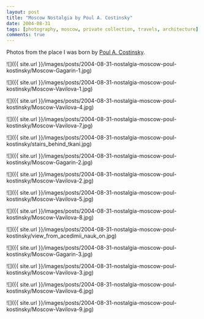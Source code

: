 ```yaml
---
layout: post
title: "Moscow Nostalgia by Poul A. Costinsky"
date: 2004-08-31
tags: [photography, moscow, private collection, travels, architecture]
comments: true
---
```

Photos from the place I was born by [Poul A. Costinsky](http://www.polyrealism.com).

![]({{ site.url }}/images/posts/2004-08-31-nostalgia-moscow-poul-kostinsky/Moscow-Gagarin-1.jpg)

![]({{ site.url }}/images/posts/2004-08-31-nostalgia-moscow-poul-kostinsky/Moscow-Vavilova-1.jpg)

![]({{ site.url }}/images/posts/2004-08-31-nostalgia-moscow-poul-kostinsky/Moscow-Vavilova-4.jpg)

![]({{ site.url }}/images/posts/2004-08-31-nostalgia-moscow-poul-kostinsky/Moscow-Vavilova-7.jpg)

![]({{ site.url }}/images/posts/2004-08-31-nostalgia-moscow-poul-kostinsky/stairs_behind_tkani.jpg)

![]({{ site.url }}/images/posts/2004-08-31-nostalgia-moscow-poul-kostinsky/Moscow-Gagarin-2.jpg)

![]({{ site.url }}/images/posts/2004-08-31-nostalgia-moscow-poul-kostinsky/Moscow-Vavilova-2.jpg)

![]({{ site.url }}/images/posts/2004-08-31-nostalgia-moscow-poul-kostinsky/Moscow-Vavilova-5.jpg)

![]({{ site.url }}/images/posts/2004-08-31-nostalgia-moscow-poul-kostinsky/Moscow-Vavilova-8.jpg)

![]({{ site.url }}/images/posts/2004-08-31-nostalgia-moscow-poul-kostinsky/view_from_acedimii_nauk_on.jpg)

![]({{ site.url }}/images/posts/2004-08-31-nostalgia-moscow-poul-kostinsky/Moscow-Gagarin-3.jpg)

![]({{ site.url }}/images/posts/2004-08-31-nostalgia-moscow-poul-kostinsky/Moscow-Vavilova-3.jpg)

![]({{ site.url }}/images/posts/2004-08-31-nostalgia-moscow-poul-kostinsky/Moscow-Vavilova-6.jpg)

![]({{ site.url }}/images/posts/2004-08-31-nostalgia-moscow-poul-kostinsky/Moscow-Vavilova-9.jpg)
